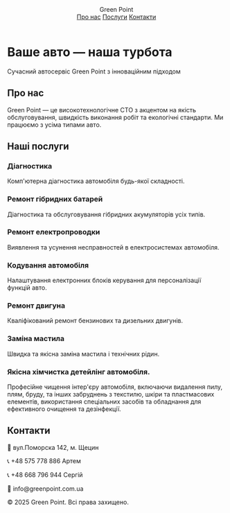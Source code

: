 <!DOCTYPE html>
<html lang="uk">
<head>
  <meta charset="UTF-8">
  <meta name="viewport" content="width=device-width, initial-scale=1.0">
  <title>Green Point СТО</title>
  <link href="https://fonts.googleapis.com/css2?family=Roboto:wght@300;700&display=swap" rel="stylesheet">
  <style>
    :root {
      --green: #00ff88;
      --black: #111;
      --gray: #222;
      --white: #fff;
    }
    
  </style>
</head>
<body>

<header>
  <div class="logo">Green Point</div>
  <nav>
    <a href="#about">Про нас</a>
    <a href="#services">Послуги</a>
    <a href="#contact">Контакти</a>
  </nav>
</header>

<div class="hero">
  <h1>Ваше авто — наша турбота</h1>
  <p>Сучасний автосервіс Green Point з інноваційним підходом</p>
</div>

<section id="about">
  <h2>Про нас</h2>
  <p>Green Point — це високотехнологічне СТО з акцентом на якість обслуговування, швидкість виконання робіт та екологічні стандарти. Ми працюємо з усіма типами авто.</p>
</section>

<section id="services">
  <h2>Наші послуги</h2>
  <div class="services">
    <div class="service">
      <h3>Діагностика</h3>
      <p>Комп'ютерна діагностика автомобіля будь-якої складності.</p>
    </div>
  <div class="service">
      <h3>Ремонт гібридних батарей</h3>
      <p>Діагностика та обслуговування гібридних акумуляторів усіх типів.</p>
    </div>
    <div class="service">
      <h3>Ремонт електропроводки</h3>
      <p>Виявлення та усунення несправностей в електросистемах автомобіля.</p>
    </div>
    <div class="service">
      <h3>Кодування автомобіля</h3>
      <p>Налаштування електронних блоків керування для персоналізації функцій авто.</p>
    </div>
    <div class="service">
      <h3>Ремонт двигуна</h3>
      <p>Кваліфікований ремонт бензинових та дизельних двигунів.</p>
    </div>
    <div class="service">
      <h3>Заміна мастила</h3>
      <p>Швидка та якісна заміна мастила і технічних рідин.</p>
     </div>
    <div class="service">
      <h3>Якісна хімчистка детейлінг автомобіля.</h3>
      <p>Професійне чищення інтер'єру автомобіля, включаючи видалення пилу, плям, бруду, та інших забруднень з текстилю, шкіри та пластмасових елементів, використання спеціальних засобів та обладнання для ефективного очищення та дезінфекції.</p>
    </div>
</section>

<section id="contact">
  <h2>Контакти</h2>
  <p>📍 вул.Поморска 142, м. Щецин</p>
  <p>📞 +48 575 778 886 Артем </p>
  <p>📞 +48 668 796 944 Сергій </p>
  <p>📧 info@greenpoint.com.ua</p>
</section>

<footer>
  <p>&copy; 2025 Green Point. Всі права захищено.</p>
</footer>

</body>
</html>
